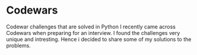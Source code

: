 # Codewars
Codewar challenges that are solved in Python
I recently came across Codewars when preparing for an interview.  I found the challenges very unique and intresting. Hence i decided to share some of my solutions to the problems.
